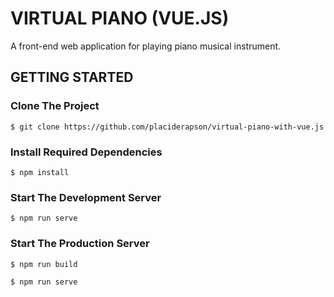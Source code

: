 # VIRTUAL PIANO (VUE.JS)
A front-end web application for playing piano musical instrument.

## GETTING STARTED

### Clone The Project

```
$ git clone https://github.com/placiderapson/virtual-piano-with-vue.js
```

### Install Required Dependencies

```
$ npm install
```

### Start The Development Server

```
$ npm run serve
```

### Start The Production Server 

```
$ npm run build
```

```
$ npm run serve
```
